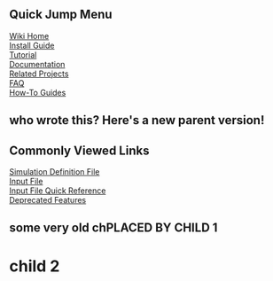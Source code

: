 ## Quick Jump Menu
[Wiki Home](Home)<br>
[Install Guide](Install-Guide)<br>
[Tutorial](Tutorial)<br>
[Documentation](Documentation-Home)<br>
[Related Projects](Related-Projects)<br>
[FAQ](FAQ)<br>
[How-To Guides](How‐To-Guides)<br>

## who wrote this? Here's a new parent version!

## Commonly Viewed Links
[Simulation Definition File](Simulation-Definition-File)<br>
[Input File](Input-File)<br>
[Input File Quick Reference](Input-File-Quick-Reference)<br>
[Deprecated Features](Deprecated-Features)<br>

## some very old chPLACED BY CHILD 1
# child 2
